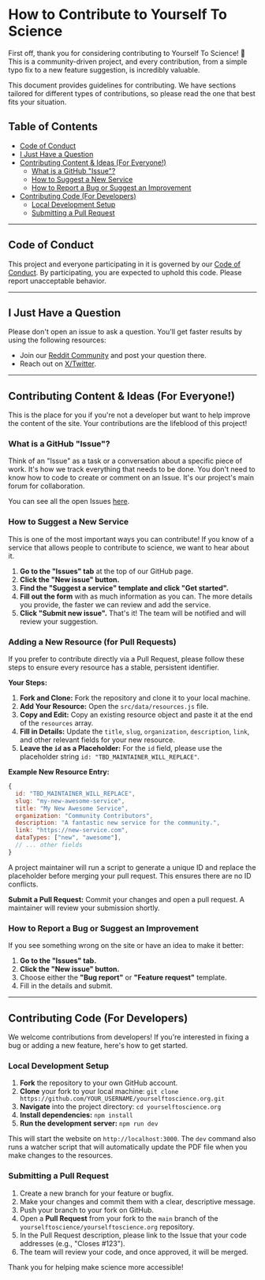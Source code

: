 # How to Contribute to Yourself To Science

First off, thank you for considering contributing to Yourself To Science! 🎉 This is a community-driven project, and every contribution, from a simple typo fix to a new feature suggestion, is incredibly valuable.

This document provides guidelines for contributing. We have sections tailored for different types of contributions, so please read the one that best fits your situation.

## Table of Contents

- [Code of Conduct](#code-of-conduct)
- [I Just Have a Question](#i-just-have-a-question)
- [Contributing Content & Ideas (For Everyone!)](#contributing-content--ideas-for-everyone)
  - [What is a GitHub "Issue"?](#what-is-a-github-issue)
  - [How to Suggest a New Service](#how-to-suggest-a-new-service)
  - [How to Report a Bug or Suggest an Improvement](#how-to-report-a-bug-or-suggest-an-improvement)
- [Contributing Code (For Developers)](#contributing-code-for-developers)
  - [Local Development Setup](#local-development-setup)
  - [Submitting a Pull Request](#submitting-a-pull-request)

---

## Code of Conduct

This project and everyone participating in it is governed by our [Code of Conduct](CODE_OF_CONDUCT.md). By participating, you are expected to uphold this code. Please report unacceptable behavior.

---

## I Just Have a Question

Please don't open an issue to ask a question. You'll get faster results by using the following resources:

- Join our [Reddit Community](https://www.reddit.com/r/YourselfToScience/) and post your question there.
- Reach out on [X/Twitter](https://x.com/YouToScience).

---

## Contributing Content & Ideas (For Everyone!)

This is the place for you if you're not a developer but want to help improve the content of the site. Your contributions are the lifeblood of this project!

### What is a GitHub "Issue"?

Think of an "Issue" as a task or a conversation about a specific piece of work. It's how we track everything that needs to be done. You don't need to know how to code to create or comment on an Issue. It's our project's main forum for collaboration.

You can see all the open Issues [here](https://github.com/yourselftoscience/yourselftoscience.org/issues).

### How to Suggest a New Service

This is one of the most important ways you can contribute! If you know of a service that allows people to contribute to science, we want to hear about it.

1.  **Go to the "Issues" tab** at the top of our GitHub page.
2.  **Click the "New issue" button.**
3.  **Find the "Suggest a service" template and click "Get started".**
4.  **Fill out the form** with as much information as you can. The more details you provide, the faster we can review and add the service.
5.  **Click "Submit new issue".** That's it! The team will be notified and will review your suggestion.

### Adding a New Resource (for Pull Requests)

If you prefer to contribute directly via a Pull Request, please follow these steps to ensure every resource has a stable, persistent identifier.

**Your Steps:**

1.  **Fork and Clone:** Fork the repository and clone it to your local machine.
2.  **Add Your Resource:** Open the `src/data/resources.js` file.
3.  **Copy and Edit:** Copy an existing resource object and paste it at the end of the `resources` array.
4.  **Fill in Details:** Update the `title`, `slug`, `organization`, `description`, `link`, and other relevant fields for your new resource.
5.  **Leave the `id` as a Placeholder:** For the `id` field, please use the placeholder string `id: "TBD_MAINTAINER_WILL_REPLACE"`.

**Example New Resource Entry:**
```javascript
{
  id: "TBD_MAINTAINER_WILL_REPLACE",
  slug: "my-new-awesome-service",
  title: "My New Awesome Service",
  organization: "Community Contributors",
  description: "A fantastic new service for the community.",
  link: "https://new-service.com",
  dataTypes: ["new", "awesome"],
  // ... other fields
}
```
A project maintainer will run a script to generate a unique ID and replace the placeholder before merging your pull request. This ensures there are no ID conflicts.

**Submit a Pull Request:** Commit your changes and open a pull request. A maintainer will review your submission shortly.

### How to Report a Bug or Suggest an Improvement

If you see something wrong on the site or have an idea to make it better:

1.  **Go to the "Issues" tab.**
2.  **Click the "New issue" button.**
3.  Choose either the **"Bug report"** or **"Feature request"** template.
4.  Fill in the details and submit.

---

## Contributing Code (For Developers)

We welcome contributions from developers! If you're interested in fixing a bug or adding a new feature, here's how to get started.

### Local Development Setup

1.  **Fork** the repository to your own GitHub account.
2.  **Clone** your fork to your local machine: `git clone https://github.com/YOUR_USERNAME/yourselftoscience.org.git`
3.  **Navigate** into the project directory: `cd yourselftoscience.org`
4.  **Install dependencies:** `npm install`
5.  **Run the development server:** `npm run dev`

This will start the website on `http://localhost:3000`. The `dev` command also runs a watcher script that will automatically update the PDF file when you make changes to the resources.

### Submitting a Pull Request

1.  Create a new branch for your feature or bugfix.
2.  Make your changes and commit them with a clear, descriptive message.
3.  Push your branch to your fork on GitHub.
4.  Open a **Pull Request** from your fork to the `main` branch of the `yourselftoscience/yourselftoscience.org` repository.
5.  In the Pull Request description, please link to the Issue that your code addresses (e.g., "Closes #123").
6.  The team will review your code, and once approved, it will be merged.

Thank you for helping make science more accessible! 